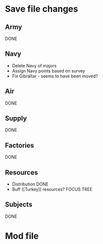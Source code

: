 
# Save file changes
## Army
DONE

## Navy
* Delete Navy of majors
* Assign Navy points based on survey
* Fix Gibraltar - seems to have been moved?

## Air
DONE

## Supply 
DONE
## Factories
DONE

## Resources
* Distribution DONE
* Buff [[Turkey]] resources? FOCUS TREE

## Subjects
DONE

# Mod file
